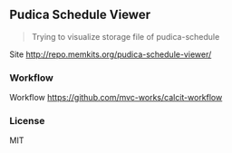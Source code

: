 
Pudica Schedule Viewer
----

> Trying to visualize storage file of pudica-schedule

Site http://repo.memkits.org/pudica-schedule-viewer/

### Workflow

Workflow https://github.com/mvc-works/calcit-workflow

### License

MIT
